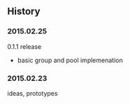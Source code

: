 ## History

### 2015.02.25

0.1.1 release

- basic group and pool implemenation


### 2015.02.23

ideas, prototypes
